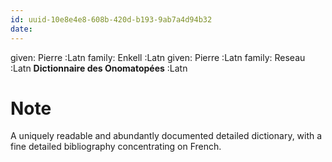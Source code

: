 ```yaml
---
id: uuid-10e8e4e8-608b-420d-b193-9ab7a4d94b32
date: 
---
```


given: Pierre :Latn
family: Enkell :Latn
given: Pierre :Latn
family: Reseau :Latn
**Dictionnaire des Onomatopées** :Latn
# Note
A uniquely readable and abundantly documented detailed dictionary, with a fine detailed bibliography concentrating on French.